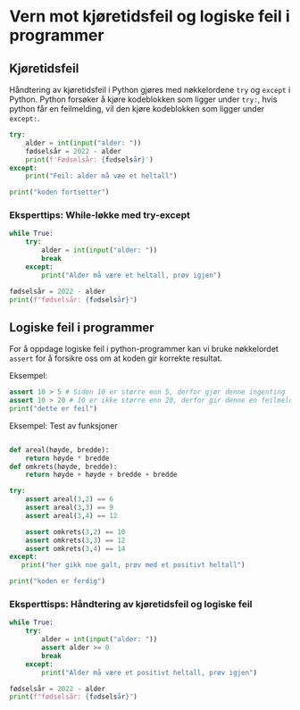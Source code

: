 # Vern mot kjøretidsfeil og logiske feil i programmer

## Kjøretidsfeil

Håndtering av kjøretidsfeil i Python gjøres med nøkkelordene `try` og `except` i Python. 
Python forsøker å kjøre kodeblokken som ligger under `try:`, hvis python får en feilmelding, vil den kjøre kodeblokken som ligger under `except:`.

```python
try:
    alder = int(input("alder: "))
    fødselsår = 2022 - alder
    print(f'Fødselsår: {fødselsår}')
except:
    print("Feil: alder må væe et heltall")

print("koden fortsetter")
```

### Eksperttips: While-løkke med try-except

```python
while True:
    try:
        alder = int(input("alder: "))
        break
    except:
        print("Alder må være et heltall, prøv igjen")

fødselsår = 2022 - alder
print(f"fødselsår: {fødselsår}")
```

## Logiske feil i programmer

For å oppdage logiske feil i python-programmer kan vi bruke nøkkelordet `assert` for å forsikre oss om at koden gir korrekte resultat.

Eksempel:

```python
assert 10 > 5 # Siden 10 er større enn 5, derfor gjør denne ingenting 
assert 10 > 20 # 10 er ikke større enn 20, derfor gir denne en feilmelding
print("dette er feil")
```

Eksempel: Test av funksjoner

```python

def areal(høyde, bredde):
    return høyde * bredde
def omkrets(høyde, bredde):
    return høyde + høyde + bredde + bredde

try:
    assert areal(3,2) == 6
    assert areal(3,3) == 9
    assert areal(3,4) == 12

    assert omkrets(3,2) == 10
    assert omkrets(3,3) == 12
    assert omkrets(3,4) == 14
except:
   print("her gikk noe galt, prøv med et positivt heltall")

print("koden er ferdig")
```

### Eksperttisps: Håndtering av kjøretidsfeil og logiske feil

```python
while True:
    try:
        alder = int(input("alder: "))
        assert alder >= 0 
        break
    except:
        print("Alder må være et positivt heltall, prøv igjen")

fødselsår = 2022 - alder
print(f"fødselsår: {fødselsår}")
```